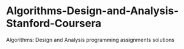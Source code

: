 # Algorithms-Design-and-Analysis-Stanford-Coursera
Algorithms: Design and Analysis programming assignments solutions 
